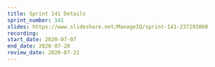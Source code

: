 ```yaml
---
title: Sprint 141 Details
sprint_number: 141
slides: https://www.slideshare.net/ManageIQ/sprint-141-237293060
recording:
start_date: 2020-07-07
end_date: 2020-07-20
review_date: 2020-07-22
---
```

